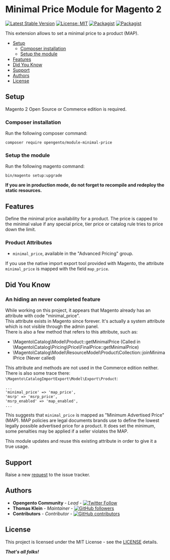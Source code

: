 # Minimal Price Module for Magento 2

[![Latest Stable Version](https://img.shields.io/packagist/v/opengento/module-minimal-price.svg?style=flat-square)](https://packagist.org/packages/opengento/module-minimal-price)
[![License: MIT](https://img.shields.io/github/license/opengento/magento2-minimal-price.svg?style=flat-square)](./LICENSE) 
[![Packagist](https://img.shields.io/packagist/dt/opengento/module-minimal-price.svg?style=flat-square)](https://packagist.org/packages/opengento/module-minimal-price/stats)
[![Packagist](https://img.shields.io/packagist/dm/opengento/module-minimal-price.svg?style=flat-square)](https://packagist.org/packages/opengento/module-minimal-price/stats)

This extension allows to set a minimal price to a product (MAP).

 - [Setup](#setup)
   - [Composer installation](#composer-installation)
   - [Setup the module](#setup-the-module)
 - [Features](#features)
 - [Did You Know](#did-you-know)
 - [Support](#support)
 - [Authors](#authors)
 - [License](#license)

## Setup

Magento 2 Open Source or Commerce edition is required.

### Composer installation

Run the following composer command:

```
composer require opengento/module-minimal-price
```

### Setup the module

Run the following magento command:

```
bin/magento setup:upgrade
```

**If you are in production mode, do not forget to recompile and redeploy the static resources.**

## Features

Define the minimal price availability for a product. The price is capped to the minimal value if any special price, 
tier price or catalog rule tries to price down the limit.

### Product Attributes

- `minimal_price`, available in the "Advanced Pricing" group.

If you use the native import export tool provided with Magento, the attribute `minimal_price` is mapped with the field `map_price`. 

## Did You Know

### An hiding an never completed feature

While working on this project, it appears that Magento already has an attribute with code "minimal_price".  
This attribute exists in Magento since forever. It's actually a system attribute which is not visible through the admin panel.  
There is also a few method that refers to this attribute, such as:  

- \Magento\Catalog\Model\Product::getMinimalPrice (Called in \Magento\Catalog\Pricing\Price\FinalPrice::getMinimalPrice)
- \Magento\Catalog\Model\ResourceModel\Product\Collection::joinMinimalPrice (Never called)

This attribute and methods are not used in the Commerce edition neither.  
There is also some trace there: `\Magento\CatalogImportExport\Model\Export\Product`:  
```
...
'minimal_price' => 'map_price',
'msrp' => 'msrp_price',
'msrp_enabled' => 'map_enabled',
...
```
This suggests that `minimal_price` is mapped as "Minimum Advertised Price" (MAP). MAP policies are legal documents brands 
use to define the lowest legally possible advertised price for a product. It does set the minimum, some penalties may be 
applied if a seller violates the MAP.  

This module updates and reuse this existing attribute in order to give it a true usage.  

## Support

Raise a new [request](https://github.com/opengento/magento2-minimal-price/issues) to the issue tracker.

## Authors

- **Opengento Community** - *Lead* - [![Twitter Follow](https://img.shields.io/twitter/follow/opengento.svg?style=social)](https://twitter.com/opengento)
- **Thomas Klein** - *Maintainer* - [![GitHub followers](https://img.shields.io/github/followers/thomas-kl1.svg?style=social)](https://github.com/thomas-kl1)
- **Contributors** - *Contributor* - [![GitHub contributors](https://img.shields.io/github/contributors/opengento/magento2-minimal-price.svg?style=flat-square)](https://github.com/opengento/magento2-minimal-price/graphs/contributors)

## License

This project is licensed under the MIT License - see the [LICENSE](./LICENSE) details.

***That's all folks!***
